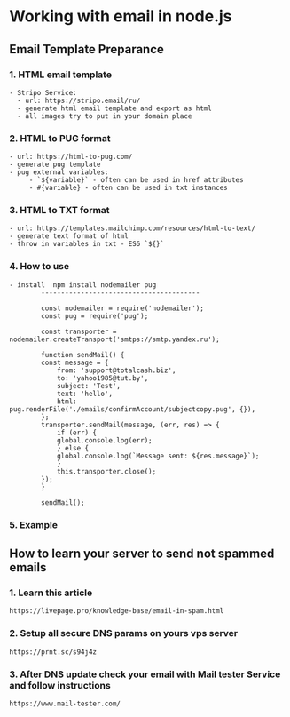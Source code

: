 # Working with email in node.js


## Email Template Preparance

### 1. HTML email template
    - Stripo Service:
      - url: https://stripo.email/ru/
      - generate html email template and export as html
      - all images try to put in your domain place

### 2. HTML to PUG format
    - url: https://html-to-pug.com/
    - generate pug template
    - pug external variables:
         - `${variable}` - often can be used in href attributes
         - #{variable} - often can be used in txt instances

### 3. HTML to TXT format
    - url: https://templates.mailchimp.com/resources/html-to-text/
    - generate text format of html
    - throw in variables in txt - ES6 `${}`

### 4. How to use
    - install  npm install nodemailer pug
            ----------------------------------------

            const nodemailer = require('nodemailer');
            const pug = require('pug');

            const transporter = nodemailer.createTransport('smtps://smtp.yandex.ru');

            function sendMail() {
            const message = {
                from: 'support@totalcash.biz',
                to: 'yahoo1985@tut.by',
                subject: 'Test',
                text: 'hello',
                html: pug.renderFile('./emails/confirmAccount/subjectcopy.pug', {}), 
            };
            transporter.sendMail(message, (err, res) => {
                if (err) {
                global.console.log(err);
                } else {
                global.console.log(`Message sent: ${res.message}`);
                }
                this.transporter.close();
            });
            }

            sendMail();

### 5. Example

## How to learn your server to send not spammed emails

### 1. Learn this article
    https://livepage.pro/knowledge-base/email-in-spam.html

### 2. Setup all secure DNS params on yours vps server
    https://prnt.sc/s94j4z

### 3. After DNS update check your email with Mail tester Service and follow instructions
    https://www.mail-tester.com/ 
